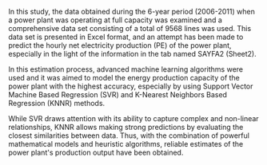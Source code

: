 In this study, the data obtained during the 6-year period (2006-2011) when a power plant was operating at full capacity was examined and a comprehensive data set consisting of a total of 9568 lines was used. This data set is presented in Excel format, and an attempt has been made to predict the hourly net electricity production (PE) of the power plant, especially in the light of the information in the tab named SAYFA2 (Sheet2).

In this estimation process, advanced machine learning algorithms were used and it was aimed to model the energy production capacity of the power plant with the highest accuracy, especially by using Support Vector Machine Based Regression (SVR) and K-Nearest Neighbors Based Regression (KNNR) methods.

While SVR draws attention with its ability to capture complex and non-linear relationships, KNNR allows making strong predictions by evaluating the closest similarities between data. Thus, with the combination of powerful mathematical models and heuristic algorithms, reliable estimates of the power plant's production output have been obtained.
